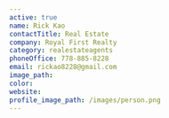 ```yaml
---
active: true
name: Rick Kao
contactTitle: Real Estate
company: Royal First Realty
category: realestateagents
phoneOffice: 778-885-8228
email: rickao8228@gmail.com
image_path:
color:
website:
profile_image_path: /images/person.png
---
```



